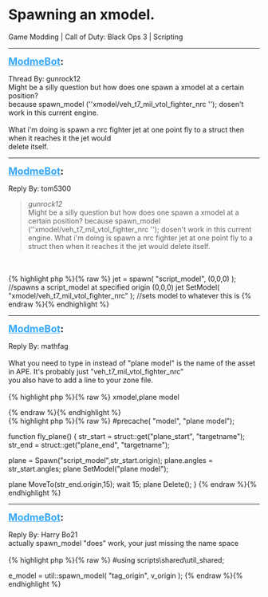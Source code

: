 # Spawning an xmodel.
Game Modding | Call of Duty: Black Ops 3 | Scripting

---
<strong style="font-size: 1.4em;"><span style="text-decoration: underline;text-decoration-color: #34a7f9;"><span style="color:#34a7f9;">ModmeBot</span></span>:</strong>

<p>Thread By: gunrock12<br />Might be a silly question but how does one spawn a xmodel at a certain position?<br />because spawn_model (&#39;&#39;xmodel/veh_t7_mil_vtol_fighter_nrc &#39;&#39;); dosen&#39;t work in this current engine.<br /> <br />What i&#39;m doing is spawn a nrc fighter jet at one point fly to a struct then when it reaches it the jet would<br />delete itself.</p>

---
<strong style="font-size: 1.4em;"><span style="text-decoration: underline;text-decoration-color: #34a7f9;"><span style="color:#34a7f9;">ModmeBot</span></span>:</strong>

<p>Reply By: tom5300<br /><blockquote><em>gunrock12</em><br />Might be a silly question but how does one spawn a xmodel at a certain position? because spawn_model (&#39;&#39;xmodel/veh_t7_mil_vtol_fighter_nrc &#39;&#39;); dosen&#39;t work in this current engine.   What i&#39;m doing is spawn a nrc fighter jet at one point fly to a struct then when it reaches it the jet would delete itself.        </blockquote><br /> <br />{% highlight php %}{% raw %}
jet = spawn( "script_model", (0,0,0) ); //spawns a script_model at specified origin (0,0,0)
jet SetModel( "xmodel/veh_t7_mil_vtol_fighter_nrc" ); //sets model to whatever this is
{% endraw %}{% endhighlight %}
</p>

---
<strong style="font-size: 1.4em;"><span style="text-decoration: underline;text-decoration-color: #34a7f9;"><span style="color:#34a7f9;">ModmeBot</span></span>:</strong>

<p>Reply By: mathfag<br /> <br />What you need to type in instead of &quot;plane model&quot; is the name of the asset in APE. It&#39;s probably just &quot;veh_t7_mil_vtol_fighter_nrc&quot;<br />you also have to add a line to your zone file.<br /> <br />{% highlight php %}{% raw %}
xmodel,plane model

{% endraw %}{% endhighlight %}
 <br />{% highlight php %}{% raw %}
#precache( "model", "plane model");

function fly_plane()
{
str_start = struct::get("plane_start", "targetname");
str_end = struct::get("plane_end", "targetname");

plane = Spawn("script_model",str_start.origin);
plane.angles = str_start.angles;
plane SetModel("plane model");

plane MoveTo(str_end.origin,15);
wait 15;
plane Delete();
}
{% endraw %}{% endhighlight %}
</p>

---
<strong style="font-size: 1.4em;"><span style="text-decoration: underline;text-decoration-color: #34a7f9;"><span style="color:#34a7f9;">ModmeBot</span></span>:</strong>

<p>Reply By: Harry Bo21<br />actually spawn_model &quot;does&quot; work, your just missing the name space<br /> <br />{% highlight php %}{% raw %}
#using scripts\shared\util_shared;

e_model = util::spawn_model( "tag_origin", v_origin );
{% endraw %}{% endhighlight %}
</p>
